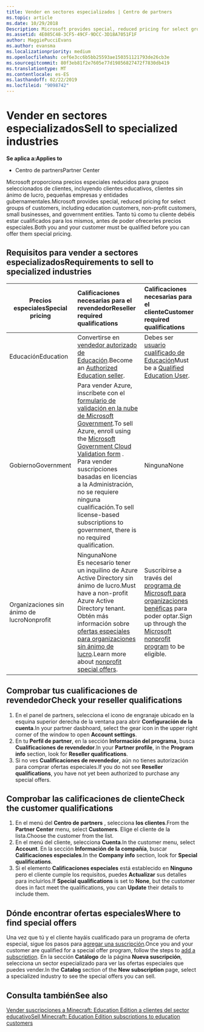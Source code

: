 ```yaml
---
title: Vender en sectores especializados | Centro de partners
ms.topic: article
ms.date: 10/29/2018
Description: Microsoft provides special, reduced pricing for select groups of customers, including education customers, non-profit customers, and government users.
ms.assetid: 4E085C48-3CF5-49CF-9DCC-3D18A7051F1F
author: MaggiePucciEvans
ms.author: evansma
ms.localizationpriority: medium
ms.openlocfilehash: cef6e3cc6b5bb25593ae150351121793de26cb3e
ms.sourcegitcommit: 80f3eb81f2e7605e77d19856827472f7830db419
ms.translationtype: MT
ms.contentlocale: es-ES
ms.lasthandoff: 02/22/2019
ms.locfileid: "9098742"
---
```

# <a name="sell-to-specialized-industries"></a><span data-ttu-id="c0b21-102">Vender en sectores especializados</span><span class="sxs-lookup"><span data-stu-id="c0b21-102">Sell to specialized industries</span></span>

**<span data-ttu-id="c0b21-103">Se aplica a:</span><span class="sxs-lookup"><span data-stu-id="c0b21-103">Applies to</span></span>**

-  <span data-ttu-id="c0b21-104">Centro de partners</span><span class="sxs-lookup"><span data-stu-id="c0b21-104">Partner Center</span></span>

<span data-ttu-id="c0b21-105">Microsoft proporciona precios especiales reducidos para grupos seleccionados de clientes, incluyendo clientes educativos, clientes sin ánimo de lucro, pequeñas empresas y entidades gubernamentales.</span><span class="sxs-lookup"><span data-stu-id="c0b21-105">Microsoft provides special, reduced pricing for select groups of customers, including education customers, non-profit customers, small businesses, and government entities.</span></span> <span data-ttu-id="c0b21-106">Tanto tú como tu cliente debéis estar cualificados para los mismos, antes de poder ofrecerles precios especiales.</span><span class="sxs-lookup"><span data-stu-id="c0b21-106">Both you and your customer must be qualified before you can offer them special pricing.</span></span> 

## <a name="requirements-to-sell-to-specialized-industries"></a><span data-ttu-id="c0b21-107">Requisitos para vender a sectores especializados</span><span class="sxs-lookup"><span data-stu-id="c0b21-107">Requirements to sell to specialized industries</span></span>

|**<span data-ttu-id="c0b21-108">Precios especiales</span><span class="sxs-lookup"><span data-stu-id="c0b21-108">Special pricing</span></span>**   |**<span data-ttu-id="c0b21-109">Calificaciones necesarias para el revendedor</span><span class="sxs-lookup"><span data-stu-id="c0b21-109">Reseller required qualifications</span></span>**   |**<span data-ttu-id="c0b21-110">Calificaciones necesarias para el cliente</span><span class="sxs-lookup"><span data-stu-id="c0b21-110">Customer required qualifications</span></span>**   |
|----------------------------|:---------------------------------|:------------------------------------------|
|<span data-ttu-id="c0b21-111">Educación</span><span class="sxs-lookup"><span data-stu-id="c0b21-111">Education</span></span>   |<span data-ttu-id="c0b21-112">Convertirse en [vendedor autorizado de Educación](https://www.mepn.com).</span><span class="sxs-lookup"><span data-stu-id="c0b21-112">Become an [Authorized Education seller](https://www.mepn.com).</span></span>   | <span data-ttu-id="c0b21-113">Debes ser [usuario cualificado de Educación](https://www.microsoftvolumelicensing.com/DocumentSearch.aspx?Mode=3&DocumentTypeId=7)</span><span class="sxs-lookup"><span data-stu-id="c0b21-113">Must be a [Qualified Education User](https://www.microsoftvolumelicensing.com/DocumentSearch.aspx?Mode=3&DocumentTypeId=7).</span></span>   |
|<span data-ttu-id="c0b21-114">Gobierno</span><span class="sxs-lookup"><span data-stu-id="c0b21-114">Government</span></span>   |<span data-ttu-id="c0b21-115">Para vender Azure, inscríbete con el [formulario de validación en la nube de Microsoft Government](https://azuregov.microsoft.com/csp).</span><span class="sxs-lookup"><span data-stu-id="c0b21-115">To sell Azure, enroll using the [Microsoft Government Cloud Validation form](https://azuregov.microsoft.com/csp) .</span></span> <span data-ttu-id="c0b21-116">Para vender suscripciones basadas en licencias a la Administración, no se requiere ninguna cualificación.</span><span class="sxs-lookup"><span data-stu-id="c0b21-116">To sell license-based subscriptions to government, there is no required qualification.</span></span>|   <span data-ttu-id="c0b21-117">Ninguna</span><span class="sxs-lookup"><span data-stu-id="c0b21-117">None</span></span>|
|<span data-ttu-id="c0b21-118">Organizaciones sin ánimo de lucro</span><span class="sxs-lookup"><span data-stu-id="c0b21-118">Nonprofit</span></span>  |<span data-ttu-id="c0b21-119">Ninguna</span><span class="sxs-lookup"><span data-stu-id="c0b21-119">None</span></span><br><span data-ttu-id="c0b21-120">Es necesario tener un inquilino de Azure Active Directory sin ánimo de lucro.</span><span class="sxs-lookup"><span data-stu-id="c0b21-120">Must have a non-profit Azure Active Directory tenant.</span></span><br><span data-ttu-id="c0b21-121">Obtén más información sobre [ofertas especiales para organizaciones sin ánimo de lucro](https://assetsprod.microsoft.com/mpn/en-us/nonprofit-skus-in-csp-faq.pdf).</span><span class="sxs-lookup"><span data-stu-id="c0b21-121">Learn more about [nonprofit special offers](https://assetsprod.microsoft.com/mpn/en-us/nonprofit-skus-in-csp-faq.pdf).</span></span>   |<span data-ttu-id="c0b21-122">Suscribirse a través del [programa de Microsoft para organizaciones benéficas](https://nonprofit.microsoft.com/#/register) para poder optar.</span><span class="sxs-lookup"><span data-stu-id="c0b21-122">Sign up through the [Microsoft nonprofit program](https://nonprofit.microsoft.com/#/register) to be eligible.</span></span>   |


## <a name="check-your-reseller-qualifications"></a><span data-ttu-id="c0b21-123">Comprobar tus cualificaciones de revendedor</span><span class="sxs-lookup"><span data-stu-id="c0b21-123">Check your reseller qualifications</span></span>

1.  <span data-ttu-id="c0b21-124">En el panel de partners, selecciona el icono de engranaje ubicado en la esquina superior derecha de la ventana para abrir **Configuración de la cuenta**.</span><span class="sxs-lookup"><span data-stu-id="c0b21-124">In your partner dasbhoard, select the gear icon in the upper right corner of the window to open **Account settings**.</span></span>
2.  <span data-ttu-id="c0b21-125">En tu **Perfil de partner**, en la sección **Información del programa**, busca **Cualificaciones de revendedor**.</span><span class="sxs-lookup"><span data-stu-id="c0b21-125">In your **Partner profile**, in the **Program info** section, look for **Reseller qualifications**.</span></span>
3.  <span data-ttu-id="c0b21-126">Si no ves **Cualificaciones de revendedor**, aún no tienes autorización para comprar ofertas especiales.</span><span class="sxs-lookup"><span data-stu-id="c0b21-126">If you do not see **Reseller qualifications**, you have not yet been authorized to purchase any special offers.</span></span>

## <a name="check-the-customer-qualifications"></a><span data-ttu-id="c0b21-127">Comprobar las calificaciones de cliente</span><span class="sxs-lookup"><span data-stu-id="c0b21-127">Check the customer qualifications</span></span>

1.  <span data-ttu-id="c0b21-128">En el menú del **Centro de partners** , selecciona **los clientes**.</span><span class="sxs-lookup"><span data-stu-id="c0b21-128">From the **Partner Center** menu, select **Customers**.</span></span> <span data-ttu-id="c0b21-129">Elige el cliente de la lista.</span><span class="sxs-lookup"><span data-stu-id="c0b21-129">Choose the customer from the list.</span></span>
2.  <span data-ttu-id="c0b21-130">En el menú del cliente, selecciona **Cuenta**.</span><span class="sxs-lookup"><span data-stu-id="c0b21-130">In the customer menu, select **Account**.</span></span> <span data-ttu-id="c0b21-131">En la sección **Información de la compañía**, buscar **Calificaciones especiales**.</span><span class="sxs-lookup"><span data-stu-id="c0b21-131">In the **Company info** section, look for **Special qualifications**.</span></span>
3.  <span data-ttu-id="c0b21-132">Si el elemento **Calificaciones especiales** está establecido en **Ninguno** pero el cliente cumple los requisitos, puedes **Actualizar** sus detalles para incluirlos.</span><span class="sxs-lookup"><span data-stu-id="c0b21-132">If **Special qualifications** is set to **None**, but the customer does in fact meet the qualifications, you can **Update** their details to include them.</span></span>

## <a name="where-to-find-special-offers"></a><span data-ttu-id="c0b21-133">Dónde encontrar ofertas especiales</span><span class="sxs-lookup"><span data-stu-id="c0b21-133">Where to find special offers</span></span>

<span data-ttu-id="c0b21-134">Una vez que tú y el cliente hayáis cualificado para un programa de oferta especial, sigue los pasos para [agregar una suscripción](create-a-new-subscription.md).</span><span class="sxs-lookup"><span data-stu-id="c0b21-134">Once you and your customer are qualified for a special offer program, follow the steps to [add a subscription](create-a-new-subscription.md).</span></span> <span data-ttu-id="c0b21-135">En la sección **Catálogo** de la página **Nueva suscripción**, selecciona un sector especializado para ver las ofertas especiales que puedes vender.</span><span class="sxs-lookup"><span data-stu-id="c0b21-135">In the **Catalog** section of the **New subscription** page, select a specialized industry to see the special offers you can sell.</span></span>

## <a name="see-also"></a><span data-ttu-id="c0b21-136">Consulta también</span><span class="sxs-lookup"><span data-stu-id="c0b21-136">See also</span></span>

[<span data-ttu-id="c0b21-137">Vender suscripciones a Minecraft: Education Edition a clientes del sector educativo</span><span class="sxs-lookup"><span data-stu-id="c0b21-137">Sell Minecraft: Education Edition subscriptions to education customers</span></span>](minecraft-subscriptions.md)


 

 

 



